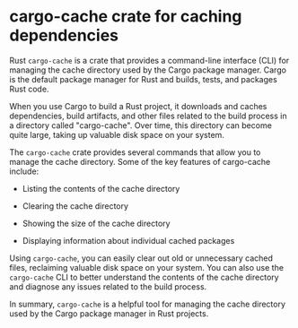 # cargo-cache crate for caching dependencies

Rust `cargo-cache` is a crate that provides a command-line interface (CLI) for managing the cache directory used by the Cargo package manager. Cargo is the default package manager for Rust and builds, tests, and packages Rust code.

When you use Cargo to build a Rust project, it downloads and caches dependencies, build artifacts, and other files related to the build process in a directory called "cargo-cache". Over time, this directory can become quite large, taking up valuable disk space on your system.

The `cargo-cache` crate provides several commands that allow you to manage the cache directory. Some of the key features of cargo-cache include:

* Listing the contents of the cache directory

* Clearing the cache directory

* Showing the size of the cache directory

* Displaying information about individual cached packages

Using `cargo-cache`, you can easily clear out old or unnecessary cached files, reclaiming valuable disk space on your system. You can also use the `cargo-cache` CLI to better understand the contents of the cache directory and diagnose any issues related to the build process.

In summary, `cargo-cache` is a helpful tool for managing the cache directory used by the Cargo package manager in Rust projects.
